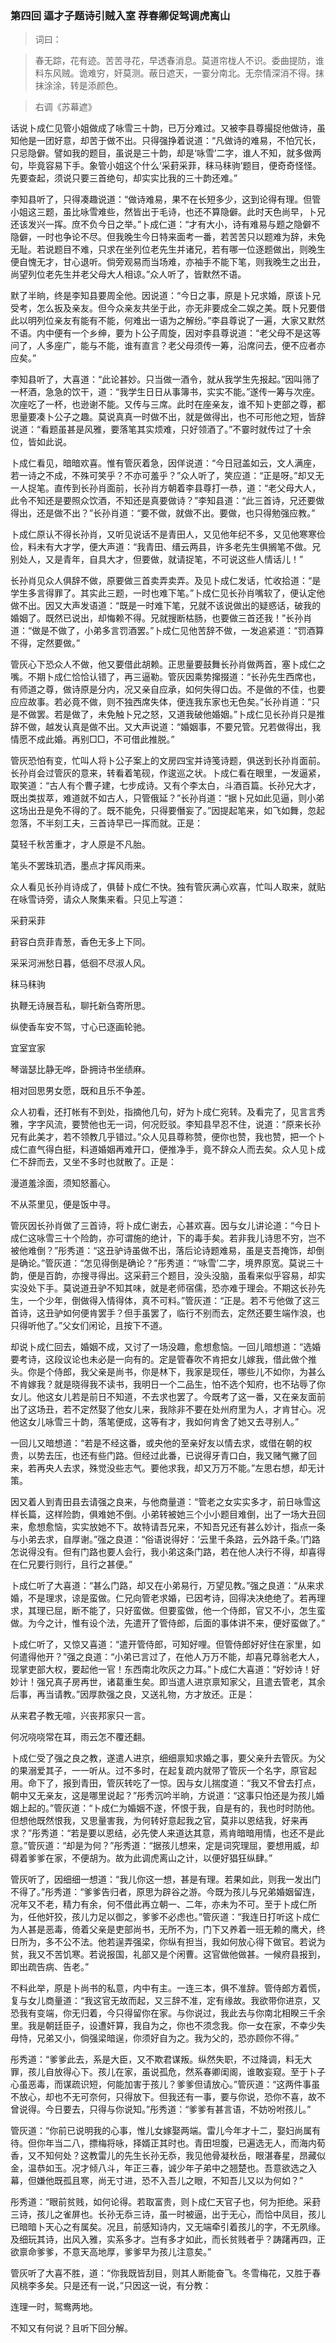 <script type="text/javascript">
    var head = document.getElementsByTagName('head')[0];
    cssURL = '/public/article_1.css';
    linkTag = document.createElement('link');
    linkTag.href = cssURL;
    linkTag.setAttribute('type','text/css');
    linkTag.setAttribute('rel','stylesheet');
    head.appendChild(linkTag);
</script>
### 第四回  逼才子题诗引贼入室  荐春卿促驾调虎离山 

> 词曰：

> 春无踪，花有迹。苦苦寻花，早透春消息。莫道帘栊人不识。委曲提防，谁料东风贼。诡难穷，奸莫测。蔽日遮天，一霎分南北。无奈情深消不得。抹抹涂涂，转是添颜色。

> 右调《苏幕遮》

话说卜成仁见管小姐做成了咏雪三十韵，已万分难过。又被李县尊撮捉他做诗，虽知他是一团好意，却苦于做不出。只得强挣着说道：“凡做诗的难易，不怕冗长，只忌隐僻。譬如我的题目，虽说是三十韵，却是‘咏雪’二字，谁人不知，就多做两句，毕竟容易下手。象管小姐这个什么‘采葑采菲，秣马秣驹’题目，便奇奇怪怪。先要查起，须说只要三首绝句，却实实比我的三十韵还难。”

李知县听了，只得凑趣说道：“做诗难易，果不在长短多少，这到论得有理。但管小姐这三题，虽比咏雪难些，然皆出于毛诗，也还不算隐僻。此时天色尚早，卜兄还该发兴一挥。庶不负今日之举。”卜成仁道：“才有大小，诗有难易与题之隐僻不隐僻，一时也争论不尽。但我晚生今日特来面考一番，若苦苦只以题难为辞，未免无耻。若说题目不难，只求在坐列位老先生并诸兄，若有哪一位逐题做出，则晚生便自愧无才，甘心退听。倘旁观易而当场难，亦袖手不能下笔，则我晚生之出丑，尚望列位老先生并老父母大人相谅。”众人听了，皆默然不语。

默了半晌，终是李知县要周全他。因说道：“今日之事，原是卜兄求婚，原该卜兄受考，怎么扳及亲友。但今众亲友共坐于此，亦无非要成全二娱之美。既卜兄要借此以明列位亲友有能有不能，何难出一语为之解纷。”李县尊说了一遍，大家又默然不语。内中便有一个乡绅，要为卜公子周旋，因对李县尊说道：“老父母不是这等问了，人多座广，能与不能，谁有直言？老父母须传一筹，沿席问去，便不应者亦应矣。”

李知县听了，大喜道：“此论甚妙。只当做一酒令，就从我学生先报起。”因叫筛了一杯酒，急急的饮干，道：“我学生日日从事簿书，实实不能。”遂传一筹与次座。次座吃了一杯，也逊谢不能。又传与三席。此时在座亲友，谁不知卜吏部之尊，都思量要凑卜公子之趣。莫说真真一时做不出，就是做得出，也不可形他之短，皆辞说道：“看题虽甚是风雅，要落笔其实烦难，只好领酒了。”不霎时就传过了十余位，皆如此说。

卜成仁看见，暗暗欢喜。惟有管灰着急，因佯说道：“今日冠盖如云，文人满座，若一诗之不成，不殊可笑乎？不亦可羞乎？”众人听了，笑应道：“正是呀。”却又无一人捉笔。直传到长孙肖面前，长孙肖方朝着李县尊打一恭，道：“老父母大人，此令不知还是要照众饮酒，不知还是真要做诗？”李知县道：“此三首诗，兄还要做得出，还是做不出？”长孙肖道：“要不做，就做不出。要做，也只得勉强应教。”

卜成仁原认不得长孙肖，又听见说话不是青田人，又见他年纪不多，又见他寒寒俭俭，料未有大才学，便大声道：“我青田、缙云两县，许多老先生俱搁笔不做。兄别处人，又是青年，自具大才，但要做，就请捉笔，不可说这些人情话儿！”

长孙肖见众人俱辞不做，原要做三首卖弄卖弄。及见卜成仁发话，忙收拾道：“是学生多言得罪了。其实此三题，一时也难下笔。”卜成仁见长孙肖嘴软了，便认定他做不出。因又大声发语道：“既是一时难下笔，兄就不该说做出的疑惑话，破我的婚姻了。既然已说出，却悔赖不得。兄就搜断枯肠，也要做三首还我！”长孙肖道：“做是不做了，小弟多言罚酒罢。”卜成仁见他苦辞不做，一发追紧道：“罚酒算不得，定然要做。”

管灰心下恐众人不做，他又要借此胡赖。正思量要鼓舞长孙肖做两首，塞卜成仁之嘴。不期卜成仁恰恰认错了，再三逼勒。管灰因乘势撺掇道：“长孙先生西席也，有师道之尊，做诗原是分内，况又亲自应承，如何失得口齿。不是做的不佳，也要应应故事。若必竟不做，则不独西席失体，便连我东家也无色矣。”长孙肖道：“只是不做罢。若是做了，未免触卜兄之怒，又道我破他婚姻。”卜成仁见长孙肖只是推辞不做，越发认真是做不出。又大声说道：“婚姻事，不要兄管。兄若做得出，我情愿不成此婚。再别□□，不可借此推脱。”

管灰恐怕有变，忙叫人将卜公子案上的文房四宝并诗笺诗题，俱送到长孙肖面前。长孙肖会过管灰的意来，转看着笔砚，作逡巡之状。卜成仁看在眼里，一发逼紧，取笑道：“古人有个曹子建，七步成诗。又有个李太白，斗酒百篇。长孙兄大才，既出类拔萃，难道就不如古人，只管俄延？”长孙肖道：“据卜兄如此见逼，则小弟这场出丑是免不得的了。既不能免，只得要僭妄了。”因提起笔来，如飞如舞，忽起忽落，不半刻工夫，三首诗早已一挥而就。正是：

莫轻千秋苦重才，才人原是不凡胎。

笔头不罢珠玑洒，墨点才挥风雨来。

众人看见长孙肖诗成了，俱替卜成仁不快。独有管灰满心欢喜，忙叫人取来，就贴在咏雪诗旁，请众人聚集来看。只见上写道：

采葑采菲

葑容白贲菲青葱，香色无多上下同。

采采河洲愁日暮，低徊不尽淑人风。

秣马秣驹

执鞭无诗展吾私，聊托新刍寄所思。

纵使香车安不驾，寸心已逐画轮驰。

宜室宜家

琴谐瑟比静无哗，卧拥诗书坐绩麻。

相对回思男女愿，既和且乐不争差。

众人初看，还打帐有不到处，指摘他几句，好为卜成仁宛转。及看完了，见言言秀雅，字字风流，要赞他也无一词，何况贬驳。李知县早忍不住，说道：“原来长孙兄有此美才，若不领教几乎错过。”众人见县尊称赞，便你也赞，我也赞，把一个卜成仁直气得白挺，料道婚姻再难开口，便推净手，竟不辞众人而去矣。众人见卜成仁不辞而去，又坐不多时也就散了。正是：

漫道羞涂面，须知怒蓄心。

不从茶里见，便是饭中寻。

管灰因长孙肖做了三首诗，将卜成仁谢去，心甚欢喜。因与女儿讲论道：“今日卜成仁这咏雪三十个险韵，亦可谓施的绝计，下的毒手矣。若非我儿诗思不穷，岂不被他难倒？”彤秀道：“这丑驴诗虽做不出，落后论诗题难易，虽是支吾掩饰，却倒是确论。”管灰道：“怎见得倒是确论？”彤秀道：“‘咏雪’二字，境界原宽。莫说三十韵，便是百韵，亦搜寻得出。这采葑三个题目，没头没脑，虽看来似乎容易，却实实没处下手。莫说道丑驴不知其味，就是老师宿儒，恐亦难于理会。不期这长孙先生，一个少年，倒做得入情得体，真不可料。”管灰道：“正是。若不亏他做了这三首诗，这丑驴如何便肯罢手？但手虽罢了，临行不别而去，定然还要生端作浪，也只得听他了。”父女们闲论，且按下不道。

却说卜成仁回去，婚姻不成，又讨了一场没趣，愈想愈恼。一回儿暗想道：“选婚要考诗，这段议论也未必是一向有的。定是管春吹不肯把女儿嫁我，借此做个推头。你是个侍郎，我父亲是尚书，你是林下，我家是现任，哪些儿不如你，为甚么不肯嫁我？就是晓得我不读书，我明日一个二品生，怕不选个知府，也不玷辱了你女儿。他这女儿若是前日不知道，不去求也罢了。今既考了这一番，又在亲友面前出了这场丑，若不定然娶了他女儿来，我除非不要在处州府里为人，才肯甘心。况他这女儿咏雪三十韵，落笔便成，这等有才，我如何肯舍了她又去寻别人。”

一回儿又暗想道：“若是不经这番，或央他的至亲好友以情去求，或借在朝的权贵，以势去压，也还有些门路。但经过此番，已说得牙青口白，我又赌气撇了回来，若再央人去求，殊觉没些志气。要他求我，却又万万不能。”左思右想，却无计策。

因又着人到青田县去请强之良来，与他商量道：“管老之女实实多才，前日咏雪这样长篇，这样险韵，俱难她不倒。小弟转被她三个小小题目难倒，出了一场大丑回来，愈想愈恼，实实放她不下。故特请吾兄来，不知吾兄还有甚么妙计，指点一条与小弟去求，自厚谢。”强之良道：“俗语说得好：‘云里千条路，云外路千条。’门路怎说得没有。但有门路也要人会行，我小弟这条门路，若在他人决行不得，却喜得在仁兄要行则行，且行之甚便。”

卜成仁听了大喜道：“甚么门路，却又在小弟易行，万望见教。”强之良道：“从来求婚，不是理求，谅是蛮做。仁兄向管老求婚，已因考诗，回得决决绝绝了。若再理求，其理已屈，断不能了，只好蛮做。但要蛮做，他一个侍郎，官又不小，怎生蛮做。为今之计，惟有设个法，先遣开了管侍郎，后面的事体讲不来，便好蛮做了。”

卜成仁听了，又惊又喜道：“遣开管侍郎，可知好哩。但管侍郎好好住在家里，如何遣得他开？”强之良道：“小弟已言过了，在他人万万不能，却喜兄尊翁老大人，现掌吏部大权，要起他一官！东西南北吹灰之力耳。”卜成仁大喜道：“好妙诗！好妙计！强兄真子房再世，诸葛重生矣。即当遣人进京禀知家父，且遣去管老，其余后事，再当请教。”因厚款强之良，又送礼物，方才放还。正是：

从来君子教无喧，兴丧邦家只一言。

何况哓哓常在耳，雨云怎不覆还翻。

卜成仁受了强之良之教，遂遣人进京，细细禀知求婚之事，要父亲升去管灰。为父的果溺爱其子，一一听从。过不多时，在起复疏内就带了管灰一个名字，原官起用。命下了，报到青田，管灰转吃了一惊。因与女儿揣度道：“我又不曾去打点，朝中又无亲友，这是哪里说起？”彤秀沉吟半晌，方说道：“这事只怕还是为孩儿婚姻上起的。”管灰道：“卜成仁为婚姻不遂，怀恨于我，自是有的，我也时时防他。但想他既然恨我，又思量害我，为何转好意起我之官，莫非以恩结我，好来再求？”彤秀道：“若是要以恩结，必先使人来道达其意，焉肯暗暗用情，也还不是此意。”管灰道：“却是为何？”彤秀道：“据孩儿想来，定是词究理屈，要想用威，却碍着爹爹在家，不便胡为。故为此调虎离山之计，以便好猖狂纵肆。”

管灰听了，因细细一想道：“我儿你这一想，甚是有理。若果如此，则我一发出门不得了。”彤秀道：“爹爹告归者，原思为辟谷之游。今既为孩儿与兄弟婚姻留连，况年又不老，精力有余，何不借此再立朝一、二年，亦未为不可。至于卜成仁所为，任他奸狡，孩儿力足以御之，爹爹不必虑也。”管灰道：“我连日打听这卜成仁为人甚是恶毒，倚着父亲是吏部尚书，无所不为，门下又养着一班无赖的鹰犬，终日所为，多不公不法。他若逞弄强梁，你纵有担当，我如何放心得下做官。若说为贫，我又不苦饥寒。若说报国，礼部又是个闲曹。这官做他做甚。一候府县报到，即出疏告病、告老。”

不料此举，原是卜尚书的私意，内中有主。一连三本，俱不准辞。管侍郎方着慌，复与女儿商量道：“我这官无故而起，又三辞不准，定有缘故。我欲带你进京，又恐我有变端，你无归着，今只得留你在家。与你说过，我此去与你南北相睽三千余里。我是朝廷臣子，设遭奸算，我自为之，你也不须念我。你一女在家，不幸少失母恃，兄弟又小，倘强梁暗逞，你须好自为之。我为父的，恐亦顾你不得。”

彤秀道：“爹爹此去，系是大臣，又不欺君谋叛。纵然失职，不过降调，料无大罪，孩儿自放得心下。孩儿在家，虽说孤危，然系春卿闺阁，谁敢妄窥。至于卜子心虽恶毒，而谋疏识短，何能加害于孩儿？爹爹但请放心。”管灰道：“这两件事虽不放心，却也不无可奈何，只得放下。但我还有一事，要与你说，恐你不喜，故不曾说得。今日要去，只得与你说知。”彤秀道：“爹爹有甚言语，不妨吩咐孩儿。”

管灰道：“你前已说明我的心事，惟儿女嫁娶两端。雷儿今年才十二，娶妇尚属有待。但你年当二八，摽梅将咏，择婿正其时也。青田坦腹，已遍选无人，而海内荀香，又不知何处？这教雷儿的先生长孙无忝，我见他骨凝秋岳，眼湛春星，昂藏似金，温恭如玉。况才倾八斗，年正三春，诚少年子弟中之翘楚也。吾意欲选之入幕，但嫌他既孤且寒，尚无寸进，恐不入吾儿之眼，不知吾儿又以为何如？”

彤秀道：“眼前贫贱，如何论得。若取富贵，则卜成仁天官子也，何为拒绝。采葑三诗，孩儿之雀屏也。长孙无忝三诗，虽一时被逼，出于无心，而恰中凤目，孩儿已暗暗卜天心之有属矣。况且，前感知诗内，又无端牵引着孩儿的字，不无夙缘。及细玩其诗，出风入雅，实系多才。岂有多才如此，而长贫贱者乎？踌躇再四，正欲禀命爹爹，不意天高地厚，爹爹早为孩儿注意矣。”

管灰听了大喜不胜，道：“你我既皆刮目，则其人断能奋飞。冬雪梅花，又胜于春风桃李多矣。只是还有一说，”只因这一说，有分教：

连理一时，鸳鸯两地。

不知又有何说？且听下回分解。